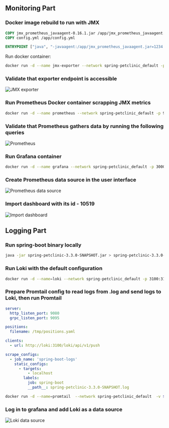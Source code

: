 ## Monitoring Part

### Docker image rebuild to run with JMX

```dockerfile
COPY jmx_prometheus_javaagent-0.16.1.jar /app/jmx_prometheus_javaagent.jar
COPY config.yml /app/config.yml

ENTRYPOINT ["java", "-javaagent:/app/jmx_prometheus_javaagent.jar=1234:/app/config.yml", "-jar", "/app/app.jar"]
```

Run docker container:

```bash
docker run -d --name jmx-exporter --network spring-petclinic_default -p 1234:1234 spring-petclinic-jmx
```

### Validate that exporter endpoint is accessible

![JMX exporter](exporter-endpoint.png)

### Run Prometheus Docker container scrapping JMX metrics

```bash
docker run -d --name prometheus --network spring-petclinic_default -p 9090:9090 -v $(pwd)/prometheus.yml:/etc/prometheus/prometheus.yml prom/prometheus
```

### Validate that Prometheus gathers data by running the following queries

![Prometheus](prometheus-query.png)

### Run Grafana container

```bash
docker run -d --name grafana --network spring-petclinic_default -p 3000:3000 grafana/grafana
```

### Create Prometheus data source in the user interface

![Prometheus data source](prometheus-datasource.png)

### Import dashboard with its id - 10519

![Import dashboard](dashboard.png)

## Logging Part 

### Run spring-boot binary locally

```bash
java -jar spring-petclinic-3.3.0-SNAPSHOT.jar > spring-petclinic-3.3.0-SNAPSHOT.log
```

### Run Loki with the default configuration

```bash
docker run -d --name=loki --network spring-petclinic_default -p 3100:3100 grafana/loki:2.8.1
```

### Prepare Promtail config to read logs from <app>.log and send logs to Loki, then run Promtail

```yaml
server:
  http_listen_port: 9080
  grpc_listen_port: 9095

positions:
  filename: /tmp/positions.yaml

clients:
  - url: http://loki:3100/loki/api/v1/push

scrape_configs:
  - job_name: 'spring-boot-logs'
    static_configs:
      - targets:
          - localhost
        labels:
          job: spring-boot
          __path__: spring-petclinic-3.3.0-SNAPSHOT.log
```

```bash
docker run -d --name=promtail  --network spring-petclinic_default  -v ${ABSOLUTE_PATH}/promtail-config.yml:/etc/promtail/promtail-config.yml  -v ${ABSOLUTE_PATH}/spring-petclinic-3.3.0-SNAPSHOT.log:/var/log/spring-petclinic.log  grafana/promtail:2.8.1 -config.file=/etc/promtail/promtail-config.yml
```

### Log in to grafana and add Loki as a data source

![Loki data source](loki-datasource.png)






